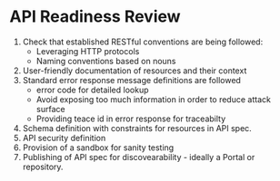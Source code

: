 # API Readiness Review

1. Check that established RESTful conventions are being followed:
   - Leveraging HTTP protocols
   - Naming conventions based on nouns
2. User-friendly documentation of resources and their context
3. Standard error response message definitions are followed
   - error code for detailed lookup
   - Avoid exposing too much information in order to reduce attack surface
   - Providing teace id in error response for traceabilty
4. Schema definition with constraints for resources in API spec.
5. API security definition
6. Provision of a sandbox for sanity testing
7. Publishing of API spec for discovearability - ideally a Portal or repository.
